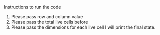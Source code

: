 Instructions to run the code

1. Please pass row and column value
2. Please pass the total live cells before
3. Please pass the dimensions for each live cell
   I will print the final state.


